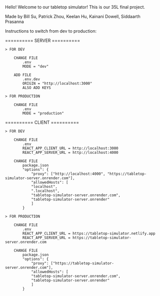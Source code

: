Hello! Welcome to our tabletop simulator! This is our 35L final project. 

Made by Bill Su, Patrick Zhou, Keelan Hu, Kainani Dowell, Siddaarth Prasanna

Instructions to switch from dev to production:

========== SERVER ==========

    > FOR DEV

        CHANGE FILE
            .env
            MODE = "dev"

        ADD FILE
            .env.dev
            ORIGIN = "http://localhost:3000"
            ALSO ADD KEYS

    > FOR PRODUCTION

        CHANGE FILE
            .env
            MODE = "production"

        


========== CLIENT ==========

    > FOR DEV

        CHANGE FILE
            .env
            REACT_APP_CLIENT_URL = http://localhost:3000
            REACT_APP_SERVER_URL = http://localhost:4000

        CHANGE FILE 
            package.json
            "options": {
                "proxy": ["http://localhost:4000", "https://tabletop-simulator-server.onrender.com"],
                "allowedHosts": [
                "localhost",
                ".localhost",
                "tabletop-simulator-server.onrender.com",
                "tabletop-simulator-server.onrender"
                ]
            }

    > FOR PRODUCTION

        CHANGE FILE
            .env
            REACT_APP_CLIENT_URL = https://tabletop-simulator.netlify.app
            REACT_APP_SERVER_URL = https://tabletop-simulator-server.onrender.com

        CHANGE FILE 
            package.json
            "options": {
                "proxy": ["https://tabletop-simulator-server.onrender.com"],
                "allowedHosts": [
                "tabletop-simulator-server.onrender.com",
                "tabletop-simulator-server.onrender"
                ]
            }